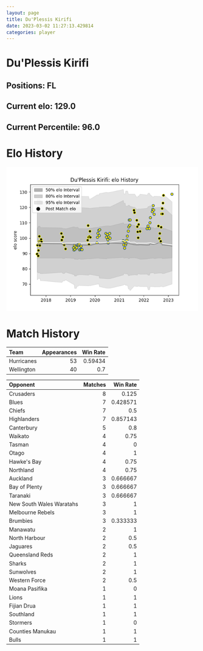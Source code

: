 ```yaml
---  
layout: page  
title: Du'Plessis Kirifi  
date: 2023-03-02 11:27:13.429814  
categories: player  
---
```

# Du'Plessis Kirifi

## Positions: FL

## Current elo: 129.0

## Current Percentile: 96.0

# Elo History


![elo history](history_Du'PlessisKirifi.png)
# Match History


| Team       |   Appearances |   Win Rate |
|:-----------|--------------:|-----------:|
| Hurricanes |            53 |    0.59434 |
| Wellington |            40 |    0.7     |

| Opponent                 |   Matches |   Win Rate |
|:-------------------------|----------:|-----------:|
| Crusaders                |         8 |   0.125    |
| Blues                    |         7 |   0.428571 |
| Chiefs                   |         7 |   0.5      |
| Highlanders              |         7 |   0.857143 |
| Canterbury               |         5 |   0.8      |
| Waikato                  |         4 |   0.75     |
| Tasman                   |         4 |   0        |
| Otago                    |         4 |   1        |
| Hawke's Bay              |         4 |   0.75     |
| Northland                |         4 |   0.75     |
| Auckland                 |         3 |   0.666667 |
| Bay of Plenty            |         3 |   0.666667 |
| Taranaki                 |         3 |   0.666667 |
| New South Wales Waratahs |         3 |   1        |
| Melbourne Rebels         |         3 |   1        |
| Brumbies                 |         3 |   0.333333 |
| Manawatu                 |         2 |   1        |
| North Harbour            |         2 |   0.5      |
| Jaguares                 |         2 |   0.5      |
| Queensland Reds          |         2 |   1        |
| Sharks                   |         2 |   1        |
| Sunwolves                |         2 |   1        |
| Western Force            |         2 |   0.5      |
| Moana Pasifika           |         1 |   0        |
| Lions                    |         1 |   1        |
| Fijian Drua              |         1 |   1        |
| Southland                |         1 |   1        |
| Stormers                 |         1 |   0        |
| Counties Manukau         |         1 |   1        |
| Bulls                    |         1 |   1        |